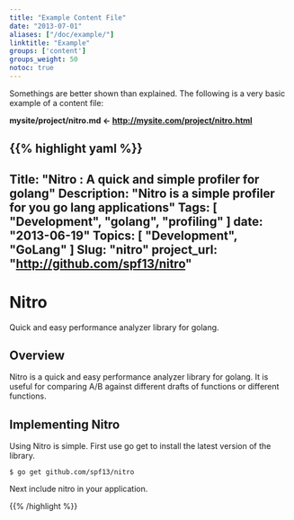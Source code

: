 ```yaml
---
title: "Example Content File"
date: "2013-07-01"
aliases: ["/doc/example/"]
linktitle: "Example"
groups: ['content']
groups_weight: 50
notoc: true
---
```


Somethings are better shown than explained. The following is a very basic example of a content file:

**mysite/project/nitro.md  <- http://mysite.com/project/nitro.html**

{{% highlight yaml %}}
---
Title:       "Nitro : A quick and simple profiler for golang"
Description: "Nitro is a simple profiler for you go lang applications"
Tags:        [ "Development", "golang", "profiling" ]
date:        "2013-06-19"
Topics:      [ "Development", "GoLang" ]
Slug:        "nitro"
project_url: "http://github.com/spf13/nitro"
---

# Nitro

Quick and easy performance analyzer library for golang.

## Overview

Nitro is a quick and easy performance analyzer library for golang.
It is useful for comparing A/B against different drafts of functions
or different functions.

## Implementing Nitro

Using Nitro is simple. First use go get to install the latest version
of the library.

    $ go get github.com/spf13/nitro

Next include nitro in your application.

{{% /highlight %}}

